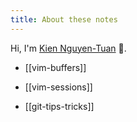 ```yaml
---
title: About these notes
---
```


Hi, I'm [Kien Nguyen-Tuan](https://github.com/ntk148v/) 👋.


- [[vim-buffers]]

- [[vim-sessions]]

- [[git-tips-tricks]]
